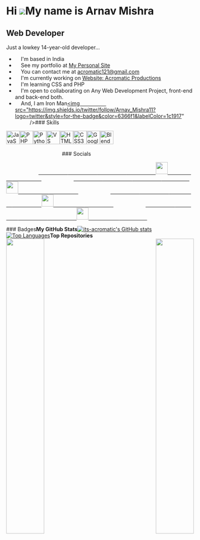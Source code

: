 Hi ![](https://user-images.githubusercontent.com/18350557/176309783-0785949b-9127-417c-8b55-ab5a4333674e.gif)My name is Arnav Mishra
====================================================================================================================================

Web Developer
-------------

Just a lowkey 14-year-old developer...

*     I'm based in India
*     See my portfolio at [My Personal Site](http://its-acromatic.github.io)
*     You can contact me at [acromatic121@gmail.com](mailto:acromatic121@gmail.com)
*     I'm currently working on [Website: Acromatic Productions](http://its-acromatic.github.io/acromatic-productions)
*     I'm learning CSS and PHP
*     I'm open to collaborating on Any Web Development Project, front-end and back-end both.
*     And, I am Iron Man<a href="https://www.x.com/Arnav_Mishra11" target="_blank" rel="noreferrer"><img
                  src="https://img.shields.io/twitter/follow/Arnav_Mishra11?logo=twitter&style=for-the-badge&color=6366f1&labelColor=1c1917"
                /></a>### Skills 
<p align="left">
<a href="https://developer.mozilla.org/en-US/docs/Web/JavaScript" target="_blank" rel="noreferrer"><img src="https://raw.githubusercontent.com/danielcranney/readme-generator/main/public/icons/skills/javascript-colored.svg" width="36" height="36" alt="JavaScript" /></a><a href="https://www.php.net/" target="_blank" rel="noreferrer"><img src="https://raw.githubusercontent.com/danielcranney/readme-generator/main/public/icons/skills/php-colored.svg" width="36" height="36" alt="PHP" /></a><a href="https://www.python.org/" target="_blank" rel="noreferrer"><img src="https://raw.githubusercontent.com/danielcranney/readme-generator/main/public/icons/skills/python-colored.svg" width="36" height="36" alt="Python" /></a><a href="https://code.visualstudio.com/" target="_blank" rel="noreferrer"><img src="https://raw.githubusercontent.com/danielcranney/readme-generator/main/public/icons/skills/visualstudiocode.svg" width="36" height="36" alt="VS Code" /></a><a href="https://developer.mozilla.org/en-US/docs/Glossary/HTML5" target="_blank" rel="noreferrer"><img src="https://raw.githubusercontent.com/danielcranney/readme-generator/main/public/icons/skills/html5-colored.svg" width="36" height="36" alt="HTML5" /></a><a href="https://www.w3.org/TR/CSS/#css" target="_blank" rel="noreferrer"><img src="https://raw.githubusercontent.com/danielcranney/readme-generator/main/public/icons/skills/css3-colored.svg" width="36" height="36" alt="CSS3" /></a><a href="https://cloud.google.com/" target="_blank" rel="noreferrer"><img src="https://raw.githubusercontent.com/danielcranney/readme-generator/main/public/icons/skills/googlecloud-colored.svg" width="36" height="36" alt="Google Cloud" /></a><a href="https://www.blender.org/" target="_blank" rel="noreferrer"><img src="https://raw.githubusercontent.com/danielcranney/readme-generator/main/public/icons/skills/blender-colored.svg" width="36" height="36" alt="Blender" /></a>
                    </p>
                    
                  ### Socials
                  
                  
                <p align="left">
                      <a href="https://discord.com/users/its_acromatic_arnav.mishra" target="_blank" rel="noreferrer">
                    <picture>
                    <source media="(prefers-color-scheme: dark)" srcset="https://raw.githubusercontent.com/danielcranney/readme-generator/main/public/icons/socials/discord-dark.svg" />
                    <source media="(prefers-color-scheme: light)" srcset="https://raw.githubusercontent.com/danielcranney/readme-generator/main/public/icons/socials/discord.svg" />
                    <img src="https://raw.githubusercontent.com/danielcranney/readme-generator/main/public/icons/socials/discord.svg" width="32" height="32" />
                    </picture>
                    </a>
                      <a href="https://www.github.com/its-acromatic" target="_blank" rel="noreferrer">
                    <picture>
                    <source media="(prefers-color-scheme: dark)" srcset="https://raw.githubusercontent.com/danielcranney/readme-generator/main/public/icons/socials/github-dark.svg" />
                    <source media="(prefers-color-scheme: light)" srcset="https://raw.githubusercontent.com/danielcranney/readme-generator/main/public/icons/socials/github.svg" />
                    <img src="https://raw.githubusercontent.com/danielcranney/readme-generator/main/public/icons/socials/github.svg" width="32" height="32" />
                    </picture>
                    </a>
                      <a href="http://www.medium.com/=" target="_blank" rel="noreferrer">
                    <picture>
                    <source media="(prefers-color-scheme: dark)" srcset="https://raw.githubusercontent.com/danielcranney/readme-generator/main/public/icons/socials/medium-dark.svg" />
                    <source media="(prefers-color-scheme: light)" srcset="https://raw.githubusercontent.com/danielcranney/readme-generator/main/public/icons/socials/medium.svg" />
                    <img src="https://raw.githubusercontent.com/danielcranney/readme-generator/main/public/icons/socials/medium.svg" width="32" height="32" />
                    </picture>
                    </a>
                      <a href="https://www.x.com/Arnav_Mishra11" target="_blank" rel="noreferrer">
                    <picture>
                    <source media="(prefers-color-scheme: dark)" srcset="https://raw.githubusercontent.com/danielcranney/readme-generator/main/public/icons/socials/twitter-dark.svg" />
                    <source media="(prefers-color-scheme: light)" srcset="https://raw.githubusercontent.com/danielcranney/readme-generator/main/public/icons/socials/twitter.svg" />
                    <img src="https://raw.githubusercontent.com/danielcranney/readme-generator/main/public/icons/socials/twitter.svg" width="32" height="32" />
                    </picture>
                    </a></p>### Badges<b>My GitHub Stats</b><a
                      href="http://www.github.com/its-acromatic"><img src="https://github-readme-stats.vercel.app/api?username=its-acromatic&show_icons=true&hide=prs,issues,&count_private=true&title_color=3382ed&text_color=ffffff&icon_color=6366f1&bg_color=1c1917&hide_border=true&show_icons=true" alt="its-acromatic's GitHub stats" /></a><a href="https://github.com/its-acromatic" align="left"><img src="https://github-readme-stats.vercel.app/api/top-langs/?username=its-acromatic&langs_count=10&title_color=3382ed&text_color=ffffff&icon_color=6366f1&bg_color=1c1917&hide_border=true&locale=en&custom_title=Top%20%Languages" alt="Top Languages" /></a><b>Top Repositories</b><div width="100%" align="center"><a href="https://github.com/its-acromatic/acromatic-productions" align="left"><img align="left" width="45%" src="https://github-readme-stats.vercel.app/api/pin/?username=its-acromatic&repo=acromatic-productions&title_color=3382ed&text_color=ffffff&icon_color=6366f1&bg_color=1c1917&hide_border=true&locale=en" /></a><a href="https://github.com/its-acromatic/its-acromatic" align="right"><img align="right" width="45%" src="https://github-readme-stats.vercel.app/api/pin/?username=its-acromatic&repo=its-acromatic&title_color=3382ed&text_color=ffffff&icon_color=6366f1&bg_color=1c1917&hide_border=true&locale=en" /></a></div><br /><br /><br /><br /><br /><br /><br />
